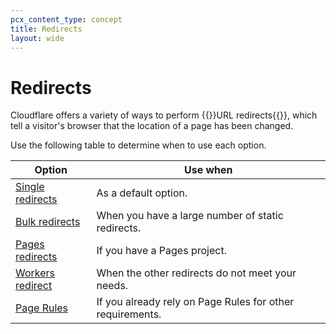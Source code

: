 ```yaml
---
pcx_content_type: concept
title: Redirects
layout: wide
---
```


# Redirects

Cloudflare offers a variety of ways to perform {{<glossary-tooltip term_id="redirect">}}URL redirects{{</glossary-tooltip>}}, which tell a visitor's browser that the location of a page has been changed.

Use the following table to determine when to use each option.

| Option | Use when |
| --- | --- |
| [Single redirects](/rules/url-forwarding/single-redirects/) | As a default option. |
| [Bulk redirects](/rules/url-forwarding/bulk-redirects/) | When you have a large number of static redirects. |
| [Pages redirects](/pages/configuration/redirects/) | If you have a Pages project. |
| [Workers redirect](/workers/examples/redirect/) | When the other redirects do not meet your needs. |
| [Page Rules](/rules/page-rules/how-to/url-forwarding/) | If you already rely on Page Rules for other requirements. |